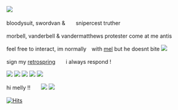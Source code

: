 　　　![](https://files.catbox.moe/wx34z9.png)
  
　　　bloodysuit, swordvan &　　snipercest truther 
    
　　　morbell, vanderbell & vandermatthews protester come at me antis

　　　feel free to interact, im normally　with [mel](https://github.com/MellowAmaryllis) but he doesnt bite ![](https://files.catbox.moe/5pbf3z.gif)
  
　　　sign my [retrospring](https://retrospring.net/@coffeencola)　　i always respond !
 
　　　![](https://files.catbox.moe/9ce3b2.gif) ![](https://files.catbox.moe/u6w0z1.gif) ![](https://files.catbox.moe/v2erfy.png) ![](https://files.catbox.moe/o2d2k4.gif) ![](https://files.catbox.moe/qao5m5.gif)
  
　　　hi melly !!　　![](https://files.catbox.moe/dpzxrp.gif) ![](https://files.catbox.moe/jkrrv8.gif)

　　　[![Hits](https://hits.seeyoufarm.com/api/count/incr/badge.svg?url=https%3A%2F%2Fgithub.com%2Fgjbae1212%2Fhit-counter&count_bg=%23000000&title_bg=%235F6026&icon=&icon_color=%23E7E7E7&title=views&edge_flat=true)](https://hits.seeyoufarm.com)












